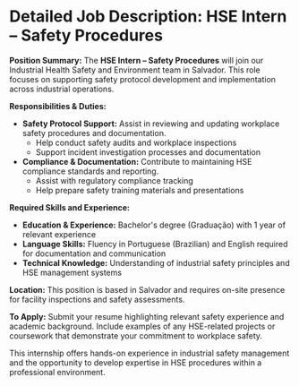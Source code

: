 # Detailed Job Description: HSE Intern – Safety Procedures

**Position Summary:**
The **HSE Intern – Safety Procedures** will join our Industrial Health Safety and Environment team in Salvador. This role focuses on supporting safety protocol development and implementation across industrial operations.

**Responsibilities & Duties:**
- **Safety Protocol Support:** Assist in reviewing and updating workplace safety procedures and documentation.
  - Help conduct safety audits and workplace inspections
  - Support incident investigation processes and documentation
- **Compliance & Documentation:** Contribute to maintaining HSE compliance standards and reporting.
  - Assist with regulatory compliance tracking
  - Help prepare safety training materials and presentations

**Required Skills and Experience:**
- **Education & Experience:** Bachelor's degree (Graduação) with 1 year of relevant experience
- **Language Skills:** Fluency in Portuguese (Brazilian) and English required for documentation and communication
- **Technical Knowledge:** Understanding of industrial safety principles and HSE management systems

**Location:**
This position is based in Salvador and requires on-site presence for facility inspections and safety assessments.

**To Apply:**
Submit your resume highlighting relevant safety experience and academic background. Include examples of any HSE-related projects or coursework that demonstrate your commitment to workplace safety.

This internship offers hands-on experience in industrial safety management and the opportunity to develop expertise in HSE procedures within a professional environment.